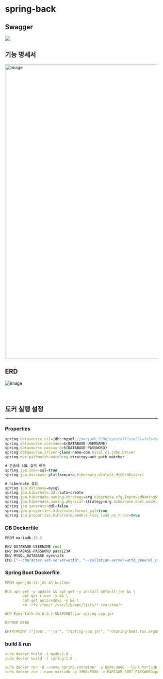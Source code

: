 # spring-back


## Swagger
![](https://velog.velcdn.com/images/jupiter-j/post/0eb6de91-be94-405f-8272-6b1e5aaad2b0/image.png)
## 기능 명세서
<img width="969" alt="image" src="https://user-images.githubusercontent.com/73453283/203210421-be334875-c0de-4f61-9c7c-55784e682c98.png">

## ERD
![image](https://user-images.githubusercontent.com/80441723/203263365-83bf3ba1-2591-40ae-af8d-4cc55b395836.png)

<br>

## 도커 실행 설정 

---

### Properties
```jsx
spring.datasource.url=jdbc:mysql://mariadb:3306/eyestalk?useSSL=false&characterEncoding=UTF-8&serverTimezone=UTC&allowPublicKeyRetrieval=true
spring.datasource.username=${DATABASE-USERNAME}
spring.datasource.password=${DATABASE-PASSWORD}
spring.datasource.driver-class-name=com.mysql.cj.jdbc.Driver
spring.mvc.pathmatch.matching-strategy=ant_path_matcher

# 콘솔에 SQL 출력 여부
spring.jpa.show-sql=true
spring.jpa.database-platform=org.hibernate.dialect.MySQL8Dialect

# hibernate 설정
spring.jpa.database=mysql
spring.jpa.hibernate.ddl-auto=create
spring.jpa.hibernate.naming.strategy=org.hibernate.cfg.ImprovedNamingStrategy
spring.jpa.hibernate.naming.physical-strategy=org.hibernate.boot.model.naming.PhysicalNamingStrategyStandardImpl
spring.jpa.generate-ddl=false
spring.jpa.properties.hibernate.format_sql=true
spring.jpa.properties.hibernate.enable_lazy_load_no_trans=true
```

### DB Dockerfile

```jsx
FROM mariadb:10.2

ENV DATABASE-USERNAME root
ENV DATABASE-PASSWORD pass123#
ENV MYSQL_DATABASE eyestalk
CMD ["--character-set-server=utf8", "--collation-server=utf8_general_ci"]
```

### Spring Boot Dockerfile

```yaml
FROM openjdk:11-jdk AS builder

RUN apt-get -y update && apt-get -y install default-jre && \
        apt-get clean -y && \
        apt-get autoremove -y && \
        rm -rfv /tmp/* /var/lib/apt/lists/* /var/tmp/*

ADD Eyes-talk-db-0.0.1-SNAPSHOT.jar spring-app.jar

EXPOSE 8080

ENTRYPOINT ["java", "-jar", "/spring-app.jar", "-Dspring-boot.run.arguments=--DATABASE-USERNAME=${DATABASE-USERNAME}, --DATABASE-PASSWORD=${DATABASE-PASSWORD}"]]
```

### build & run
```yaml
sudo docker build -t mydb:1.0 . 
sudo docker build -t spring:1.0 . 

sudo docker run -d --name spring-container -p 8080:8080 --link mariadb spring:1.0 --DATABASE-USERNAME=root --DATABASE-PASSWORD=pass123#
sudo docker run --name mariadb -p 3306:3306 -e MARIADB_ROOT_PASSWORD=pass123# -d mydb:1.0
```

